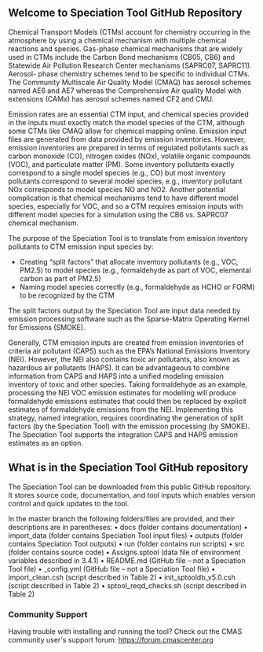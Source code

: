 ## Welcome to Speciation Tool GitHub Repository

Chemical Transport Models (CTMs) account for chemistry occurring in the atmosphere by using a chemical mechanism with multiple chemical reactions and species.  Gas-phase chemical mechanisms that are widely used in CTMs include the Carbon Bond mechanisms (CB05, CB6) and Statewide Air Pollution Research Center mechanisms (SAPRC07, SAPRC11). Aerosol- phase chemistry schemes tend to be specific to individual CTMs. The Community Multiscale Air Quality Model (CMAQ) has aerosol schemes named AE6 and AE7 whereas the Comprehensive Air quality Model with extensions (CAMx) has aerosol schemes named CF2 and CMU.

Emission rates are an essential CTM input, and chemical species provided in the inputs must exactly match the model species of the CTM, although some CTMs like CMAQ allow for chemical mapping online. Emission input files are generated from data provided by emission inventories. However, emission inventories are prepared in terms of regulated pollutants such as carbon monoxide (CO), nitrogen oxides (NOx), volatile organic compounds (VOC), and particulate matter (PM). Some inventory pollutants exactly correspond to a single model species (e.g., CO) but most inventory pollutants correspond to several model species, e.g., inventory pollutant NOx corresponds to model species NO and NO2. Another potential complication is that chemical mechanisms tend to have different model species, especially for VOC, and so a CTM requires emission inputs with different model species for a simulation using the CB6 vs. SAPRC07 chemical mechanism.

The purpose of the Speciation Tool is to translate from emission inventory pollutants to CTM emission input species by:
- Creating “split factors” that allocate inventory pollutants (e.g., VOC, PM2.5) to model species (e.g., formaldehyde as part of VOC, elemental carbon as part of PM2.5)
- Naming model species correctly (e.g., formaldehyde as HCHO or FORM) to be recognized by the CTM

The split factors output by the Speciation Tool are input data needed by emission processing software such as the Sparse-Matrix Operating Kernel for Emissions (SMOKE).

Generally, CTM emission inputs are created from emission inventories of criteria air pollutant (CAPS) such as the EPA’s National Emissions Inventory (NEI). However, the NEI also contains toxic air pollutants, also known as hazardous air pollutants (HAPS). It can be advantageous to combine information from CAPS and HAPS into a unified modeling emission inventory of toxic and other species. Taking formaldehyde as an example, processing the NEI VOC emission estimates for modelling will produce formaldehyde emissions estimates that could then be replaced by explicit estimates of formaldehyde emissions from the NEI. Implementing this strategy, named integration, requires coordinating the generation of split factors (by the Speciation Tool) with the emission processing (by SMOKE). The Speciation Tool supports the integration CAPS and HAPS emission estimates as an option.

## What is in the Speciation Tool GitHub repository

The Speciation Tool can be downloaded from this public GitHub repository. It stores source code, documentation, and tool inputs which enables version control and quick updates to the tool.

In the master branch the following folders/files are provided, and their descriptions are in parentheses:
• docs (folder contains documentation)
• import_data (folder contains Speciation Tool input files)
• outputs (folder contains Speciation Tool outputs)
• run (folder contains run scripts)
• src (folder contains source code)
• Assigns.sptool (data file of environment variables described in 3.4.1)
• README.md (GitHub file – not a Speciation Tool file)
• _config.yml (GitHub file – not a Speciation Tool file)
• import_clean.csh (script described in Table 2)
• init_sptooldb_v5.0.csh (script described in Table 2)
• sptool_reqd_checks.sh (script described in Table 2)


### Community Support

Having trouble with installing and running the tool? Check out the CMAS community user's support forum: https://forum.cmascenter.org
